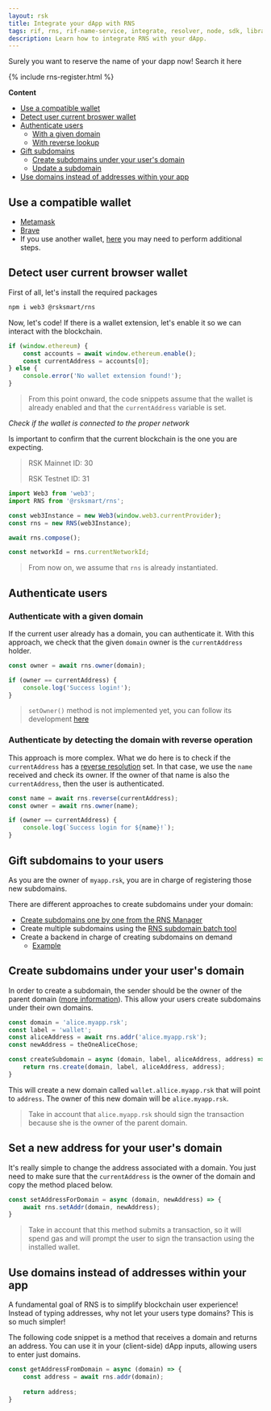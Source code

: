 ```yaml
---
layout: rsk
title: Integrate your dApp with RNS
tags: rif, rns, rif-name-service, integrate, resolver, node, sdk, libraries, infrastructure, protocols, mvp, design, rbtc, defi, decentralized, quick-start, guides, tutorial, networks, dapps, tools, rsk, ethereum, smart-contracts, install, get-started, how-to, mainnet, testnet, contracts, wallets, web3, crypto
description: Learn how to integrate RNS with your dApp.
---
```


Surely you want to reserve the name of your dapp now! Search it here

{% include rns-register.html %}


**Content**

*  [Use a compatible wallet](#use-a-compatible-wallet)
*  [Detect user current broswer wallet](#detect-user-current-browser-wallet)
*  [Authenticate users](#authenticate-users)
    *  [With a given domain](#authenticate-with-a-given-domain)
    *  [With reverse lookup](#authenticate-by-detecting-the-domain-with-reverse-operation)
* [Gift subdomains](#gift-subdomains-to-your-users)
    * [Create subdomains under your user's domain](#create-subdomains-under-your-users-domain)
    * [Update a subdomain](#set-a-new-address-for-your-users-domain)
*  [Use domains instead of addresses within your app](#use-domains-instead-of-addresses-within-your-app)

## Use a compatible wallet

  * [Metamask](https://metamask.io/)
  * [Brave](https://brave.com/)
  * If you use another wallet, [here](/develop/apps/wallets/) you may need to perform additional steps.

## Detect user current browser wallet

First of all, let's install the required packages

```bash
npm i web3 @rsksmart/rns
```

Now, let's code! 
If there is a wallet extension, let's enable it so we can interact with the blockchain.

```javascript
if (window.ethereum) {
    const accounts = await window.ethereum.enable();
    const currentAddress = accounts[0];
} else {
    console.error('No wallet extension found!');
}
```

> From this point onward, the code snippets assume that the wallet is already enabled and that the `currentAddress` variable is set.

*Check if the wallet is connected to the proper network*

Is important to confirm that the current blockchain is the one you are expecting.

>RSK Mainnet ID: 30
>
>RSK Testnet ID: 31

```javascript
import Web3 from 'web3';
import RNS from '@rsksmart/rns';

const web3Instance = new Web3(window.web3.currentProvider);
const rns = new RNS(web3Instance);

await rns.compose();

const networkId = rns.currentNetworkId;
```

> From now on, we assume that `rns` is already instantiated.

## Authenticate users

### Authenticate with a given domain

If the current user already has a domain, you can authenticate it.
With this approach, we check that the given `domain` owner is the `currentAddress` holder.

```javascript
const owner = await rns.owner(domain);

if (owner == currentAddress) {
    console.log('Success login!');
}
```

> `setOwner()` method is not implemented yet, you can follow its development [here](https://github.com/rnsdomains/rns-js/issues/52)

### Authenticate by detecting the domain with reverse operation

This approach is more complex. What we do here is to check if the `currentAddress` has a [reverse resolution](/rif/rns/architecture/ReverseSuite/) set. In that case, we use the `name` received and check its owner. If the owner of that name is also the `currentAddress`, then the user is authenticated.

```javascript
const name = await rns.reverse(currentAddress);
const owner = await rns.owner(name);

if (owner == currentAddress) {
    console.log(`Success login for ${name}!`);
}
```

## Gift subdomains to your users

As you are the owner of `myapp.rsk`, you are in charge of registering those new subdomains.

There are different approaches to create subdomains under your domain:
* [Create subdomains one by one from the RNS Manager](/rif/rns/operations/register-subdomain/)
* Create multiple subdomains using the [RNS subdomain batch tool](https://github.com/rnsdomains/rns-subdomain-batch) 
* Create a backend in charge of creating subdomains on demand
    * [Example](https://github.com/rnsdomains/rns-subdomain-tool)

## Create subdomains under your user's domain

In order to create a subdomain, the sender should be the owner of the parent domain ([more information](/rif/rns/architecture/registry/)). This allow your users create subdomains under their own domains.

```javascript
const domain = 'alice.myapp.rsk';
const label = 'wallet';
const aliceAddress = await rns.addr('alice.myapp.rsk');
const newAddress = theOneAliceChose;

const createSubdomain = async (domain, label, aliceAddress, address) => {
    return rns.create(domain, label, aliceAddress, address);
}
```

This will create a new domain called `wallet.allice.myapp.rsk` that will point to `address`. The owner of this new domain will be `alice.myapp.rsk`.

> Take in account that `alice.myapp.rsk` should sign the transaction because she is the owner of the parent domain.

## Set a new address for your user's domain

It's really simple to change the address associated with a domain. You just need to make sure that the `currentAddress` is the owner of the domain and copy the method placed below.

```javascript
const setAddressForDomain = async (domain, newAddress) => {
    await rns.setAddr(domain, newAddress);
}
```

> Take in account that this method submits a transaction, so it will spend gas and will prompt the user to sign the transaction using the installed wallet.

## Use domains instead of addresses within your app

A fundamental goal of RNS is to simplify blockchain user experience! Instead of typing addresses, why not let your users type domains? This is so much simpler!

The following code snippet is a method that receives a domain and returns an address. You can use it in your (client-side) dApp inputs, allowing users to enter just domains.

```javascript
const getAddressFromDomain = async (domain) => {
    const address = await rns.addr(domain);
    
    return address;
}
```
